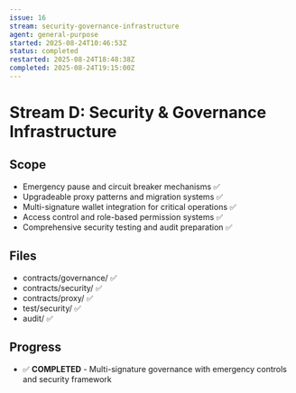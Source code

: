 ```yaml
---
issue: 16
stream: security-governance-infrastructure
agent: general-purpose
started: 2025-08-24T10:46:53Z
status: completed
restarted: 2025-08-24T18:48:38Z
completed: 2025-08-24T19:15:00Z
---
```


# Stream D: Security & Governance Infrastructure

## Scope
- Emergency pause and circuit breaker mechanisms ✅
- Upgradeable proxy patterns and migration systems ✅
- Multi-signature wallet integration for critical operations ✅
- Access control and role-based permission systems ✅
- Comprehensive security testing and audit preparation ✅

## Files
- contracts/governance/ ✅
- contracts/security/ ✅
- contracts/proxy/ ✅
- test/security/ ✅
- audit/ ✅

## Progress
- ✅ **COMPLETED** - Multi-signature governance with emergency controls and security framework